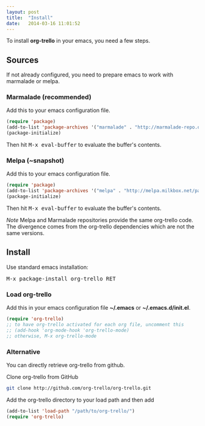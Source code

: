 ```yaml
---
layout: post
title:  "Install"
date:   2014-03-16 11:01:52
---
```


To install **org-trello** in your emacs, you need a few steps.

## Sources

If not already configured, you need to prepare emacs to work with marmalade or melpa.

### Marmalade (recommended)

Add this to your emacs configuration file.

``` lisp
(require 'package)
(add-to-list 'package-archives '("marmalade" . "http://marmalade-repo.org/packages"))
(package-initialize)
```

Then hit <kbd>M-x eval-buffer</kbd> to evaluate the buffer's contents.

### Melpa (~snapshot)

Add this to your emacs configuration file.

``` lisp
(require 'package)
(add-to-list 'package-archives '("melpa" . "http://melpa.milkbox.net/packages"))
(package-initialize)
```

Then hit <kbd>M-x eval-buffer</kbd> to evaluate the buffer's contents.

*Note*
Melpa and Marmalade repositories provide the same org-trello code.
The divergence comes from the org-trello dependencies which are not the same versions.

## Install

Use standard emacs installation:

<kbd>M-x package-install org-trello RET

### Load org-trello

Add this in your emacs configuration file **~/.emacs** or **~/.emacs.d/init.el**.

``` lisp
(require 'org-trello)
;; to have org-trello activated for each org file, uncomment this
;; (add-hook 'org-mode-hook 'org-trello-mode)
;; otherwise, M-x org-trello-mode
```

### Alternative

You can directly retrieve org-trello from github.

Clone org-trello from GitHub

```sh
git clone http://github.com/org-trello/org-trello.git
```

Add the org-trello directory to your load path and then add

``` lisp
(add-to-list 'load-path "/path/to/org-trello/")
(require 'org-trello)
```
